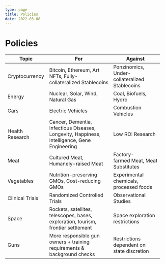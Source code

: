 ```yaml
---
type: page
title: Policies
date: 2022-03-08
---
```


# Policies

| Topic       | For             | Against         |
| ----------- | -----------     | -----------     |
| Cryptocurrency | Bitcoin, Ethereum, Art NFTs, Fully-collateralized Stablecoins | Ponzinomics, Under-collateralized Stablecoins |
| Energy | Nuclear, Solar, Wind, Natural Gas | Coal, Biofuels, Hydro |
| Cars   | Electric Vehicles    | Combustion Vehicles   |
| Health Research | Cancer, Dementia, Infectious Diseases, Longevity, Happiness, Intelligence, Gene Engineering | Low ROI Research |
| Meat | Cultured Meat, Humanely-raised Meat | Factory-farmed Meat, Meat Substitutes |
| Vegetables | Nutrition-preserving GMOs, Cost-reducing GMOs | Experimental chemicals, processed foods |
| Clinical Trials | Randomized Controlled Trials | Observational Studies |
| Space | Rockets, satellites, telescopes, bases, exploration, tourism, frontier settlement | Space exploration restrictions |
| Guns | More responsible gun owners + training requirements & background checks | Restrictions dependent on state discretion |
